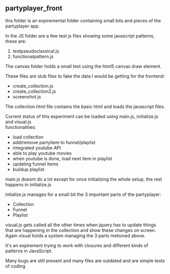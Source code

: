 ## partyplayer_front

this folder is an expiremental folder containing small bits and pieces of the partyplayer app.

In the JS folder are a few test js files showing some javascript patterns, these are:

1. testpseudoclassical.js
2. functionalpattern.js

The canvas folder holds a small test using the html5 canvas draw element.

These files are stub files to fake the data I would be getting for the frontend:

* create_collection.js
* create_collection2.js
* screenshot.js

The collection.html file contains the basic html and loads the javascript files.

Current status of this experiment can be loaded using main.js, initialize.js and visual.js<br/>
functionalities:

* load collection
* add/remove partyitem to funnel/playlist
* integrated youtube API
* able to play youtube movies
* when youtube is done, load next item in playlist
* updating funnel items
* buildup playlist

main.js doesnt do a lot except for once initializing the whole setup, the rest happens in initialize.js

intialize.js manages for a small bit the 3 important parts of the partyplayer:

* Collection
* Funnel
* Playlist

visual.js gets called all the other times when jquery has to update things that are happening
in the collection and show these changes on screen.
Again visual holds a system managing the 3 parts metioned above.

It's an expirement trying to work with closures and different kinds of patterns in
JavaScript.

Many bugs are still present and many files are outdated and are simple tests of coding
